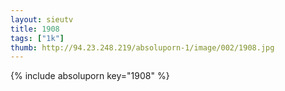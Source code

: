 ```yaml
--- 
layout: sieutv
title: 1908
tags: ["1k"]
thumb: http://94.23.248.219/absoluporn-1/image/002/1908.jpg
---
```

{% include absoluporn key="1908" %} 
